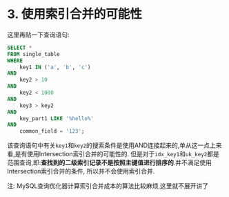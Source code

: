 # 3. 使用索引合并的可能性

这里再贴一下查询语句:

```sql
SELECT *
FROM single_table
WHERE
    key1 IN ('a', 'b', 'c')
AND
    key2 > 10
AND
    key2 < 1000
AND
    key3 > key2
AND
    key_part1 LIKE '%hello%'
AND
    common_field = '123';
```

该查询语句中有关`key1`和`key2`的搜索条件是使用AND连接起来的,单从这一点上来看,是有使用Intersection索引合并的可能性的.
但是对于`idx_key1`和`uk_key2`都是范围查询,即:**查找到的二级索引记录不是按照主键值进行排序的**.并不满足使用Intersection索引合并的条件,
所以并不会使用索引合并.

注: MySQL查询优化器计算索引合并成本的算法比较麻烦,这里就不展开讲了
